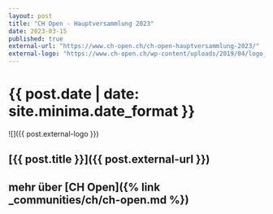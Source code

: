 ```yaml
---
layout: post
title: "CH Open - Hauptversammlung 2023"
date: 2023-03-15
published: true
external-url: "https://www.ch-open.ch/ch-open-hauptversammlung-2023/"
external-logo: "https://www.ch-open.ch/wp-content/uploads/2019/04/logo_chopen_web_big-1.png"
---
```


# {{ post.date | date: site.minima.date_format }}

![]({{ post.external-logo }})

## [{{ post.title }}]({{ post.external-url }})

## mehr über [CH Open]({% link _communities/ch/ch-open.md %})